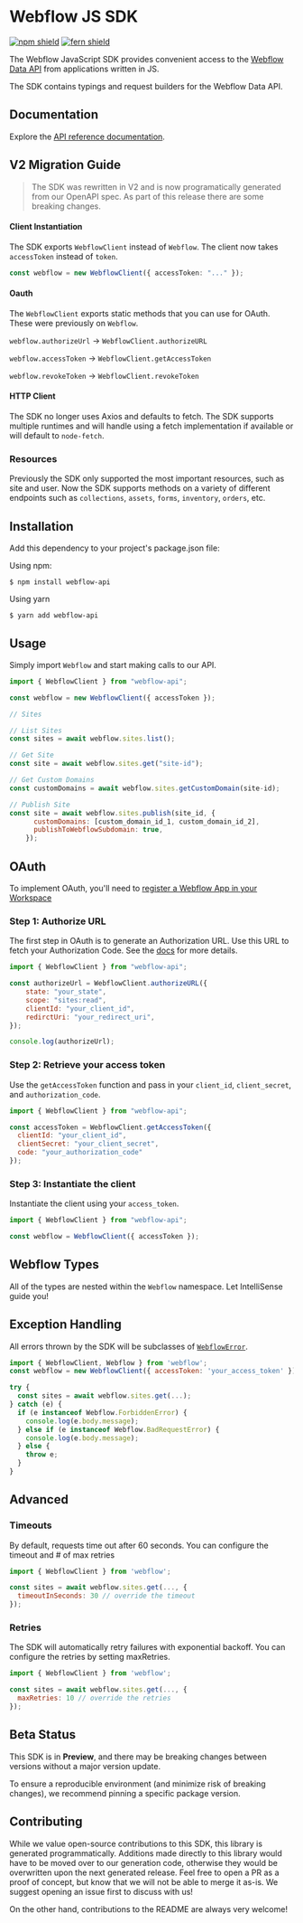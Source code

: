 # Webflow JS SDK

[![npm shield](https://img.shields.io/npm/v/webflow-api)](https://www.npmjs.com/package/webflow-api)
[![fern shield](https://img.shields.io/badge/%F0%9F%8C%BF-SDK%20generated%20by%20Fern-brightgreen)](https://github.com/fern-api/fern)

The Webflow JavaScript SDK provides convenient access to the [Webflow Data API](https://developers.webflow.com/reference/rest-introduction) from
applications written in JS.

The SDK contains typings and request builders for the Webflow Data API.

## Documentation

Explore the [API reference documentation](https://developers.webflow.com/reference/rest-introduction).

## V2 Migration Guide

> The SDK was rewritten in V2 and is now programatically generated from our OpenAPI spec. As part of this release there are some breaking changes.

#### Client Instantiation
The SDK exports `WebflowClient` instead of `Webflow`. The client now takes `accessToken` instead of `token`. 

```ts
const webflow = new WebflowClient({ accessToken: "..." }); 
```

#### Oauth 
The `WebflowClient` exports static methods that you can use for OAuth. These were previously on `Webflow`. 

`webflow.authorizeUrl` -> `WebflowClient.authorizeURL`

`webflow.accessToken` -> `WebflowClient.getAccessToken`

`webflow.revokeToken` -> `WebflowClient.revokeToken`

#### HTTP Client
The SDK no longer uses Axios and defaults to fetch. The SDK supports multiple runtimes and will handle
using a fetch implementation if available or will default to `node-fetch`. 

### Resources
Previously the SDK only supported the most important resources, such as site and user. Now the SDK supports
methods on a variety of different endpoints such as `collections`, `assets`, `forms`, `inventory`, `orders`, etc. 

## Installation

Add this dependency to your project's package.json file:

Using npm:

```shell
$ npm install webflow-api
```

Using yarn

```shell
$ yarn add webflow-api
```

## Usage

Simply import `Webflow` and start making calls to our API.

```javascript
import { WebflowClient } from "webflow-api";

const webflow = new WebflowClient({ accessToken });

// Sites

// List Sites
const sites = await webflow.sites.list();

// Get Site
const site = await webflow.sites.get("site-id");

// Get Custom Domains
const customDomains = await webflow.sites.getCustomDomain(site-id);

// Publish Site
const site = await webflow.sites.publish(site_id, {
      customDomains: [custom_domain_id_1, custom_domain_id_2],
      publishToWebflowSubdomain: true,
    });
```

## OAuth

To implement OAuth, you'll need to [register a Webflow App in your Workspace](https://developers.webflow.com/reference/authorization)

### Step 1: Authorize URL

The first step in OAuth is to generate an Authorization URL. Use this URL
to fetch your Authorization Code. See the [docs](https://docs.developers.webflow.com/v1.0.0/docs/oauth#user-authorization)
for more details.

```javascript
import { WebflowClient } from "webflow-api";

const authorizeUrl = WebflowClient.authorizeURL({
    state: "your_state",
    scope: "sites:read",
    clientId: "your_client_id",
    redirctUri: "your_redirect_uri",
});

console.log(authorizeUrl);
```

### Step 2: Retrieve your access token

Use the `getAccessToken` function and pass in your `client_id`,
`client_secret`, and `authorization_code`.

```javascript
import { WebflowClient } from "webflow-api";

const accessToken = WebflowClient.getAccessToken({
  clientId: "your_client_id", 
  clientSecret: "your_client_secret",
  code: "your_authorization_code"
});
```

### Step 3: Instantiate the client

Instantiate the client using your `access_token`.

```javascript
import { WebflowClient } from "webflow-api";

const webflow = WebflowClient({ accessToken });
```

## Webflow Types

All of the types are nested within the `Webflow` namespace. Let IntelliSense
guide you!

## Exception Handling

All errors thrown by the SDK will be subclasses of [`WebflowError`](./src/errors/WebflowError.ts).

```javascript
import { WebflowClient, Webflow } from 'webflow';
const webflow = new WebflowClient({ accessToken: 'your_access_token' });

try {
  const sites = await webflow.sites.get(...);
} catch (e) {
  if (e instanceof Webflow.ForbiddenError) {
    console.log(e.body.message);
  } else if (e instanceof Webflow.BadRequestError) {
    console.log(e.body.message);
  } else {
    throw e;
  }
}
```

## Advanced

### Timeouts

By default, requests time out after 60 seconds. You can configure the timeout and # of max retries

```javascript
import { WebflowClient } from 'webflow';

const sites = await webflow.sites.get(..., {
  timeoutInSeconds: 30 // override the timeout
});
```

### Retries
The SDK will automatically retry failures with exponential backoff. 
You can configure the retries by setting maxRetries.

```javascript
import { WebflowClient } from 'webflow';

const sites = await webflow.sites.get(..., {
  maxRetries: 10 // override the retries
});
```

## Beta Status

This SDK is in **Preview**, and there may be breaking changes between versions without a major
version update.

To ensure a reproducible environment (and minimize risk of breaking changes), we recommend pinning a specific package version.

## Contributing

While we value open-source contributions to this SDK, this library is generated programmatically.
Additions made directly to this library would have to be moved over to our generation code,
otherwise they would be overwritten upon the next generated release. Feel free to open a PR as
a proof of concept, but know that we will not be able to merge it as-is. We suggest opening
an issue first to discuss with us!

On the other hand, contributions to the README are always very welcome!
